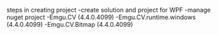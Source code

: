 steps in creating project
-create solution and project for WPF 
-manage nuget project
	-Emgu.CV (4.4.0.4099)
	-Emgu.CV.runtime.windows (4.4.0.4099)
	-Emgu.CV.Bitmap (4.4.0.4099)


